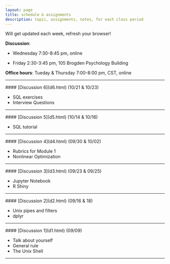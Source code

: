 ```yaml
---
layout: page
title: schedule & assignments
description: topic, assignments, notes, for each class period
---
```


Will get updated each week, refresh your browser!  

**Discussion**:

+ Wednesday 7:30-8:45 pm, online

+ Friday 2:30-3:45 pm, 105 Brogden Psychology Building

**Office hours**: Tueday & Thursday 7:00-8:00 pm, CST, online

---
<p></p>
#### [Discussion 6](d6.html) (10/21 & 10/23)

- SQL exercises
- Interview Questions 

---
<p></p>
#### [Discussion 5](d5.html) (10/14 & 10/16)

- SQL tutorial

---
<p></p>
#### [Discussion 4](d4.html) (09/30 & 10/02)

- Rubrics for Module 1
- Nonlinear Optimization

---
<p></p>
#### [Discussion 3](d3.html) (09/23 & 09/25)

- Jupyter Notebook
- R Shiny

---
<p></p>
#### [Discussion 2](d2.html) (09/16 & 18)

- Unix pipes and filters
- dplyr

---
<p></p>
#### [Discussion 1](d1.html) (09/09)

- Talk about yourself
- General rule
- The Unix Shell


---